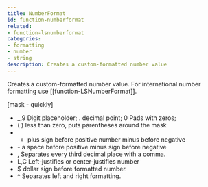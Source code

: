 ```yaml
---
title: NumberFormat
id: function-numberformat
related:
- function-lsnumberformat
categories:
- formatting
- number
- string
description: Creates a custom-formatted number value
---
```


Creates a custom-formatted number value. For international number formatting use [[function-LSNumberFormat]].

[mask - quickly]

-  _,9 Digit placeholder; . decimal point; 0 Pads with zeros;
-  ( ) less than zero, puts parentheses around the mask
-  + plus sign before positive number minus before negative
-  \- a space before positive minus sign before negative
-  , Separates every third decimal place with a comma.
-  L,C Left-justifies or center-justifies number
-  $ dollar sign before formatted number.
- ^ Separates left and right formatting.
